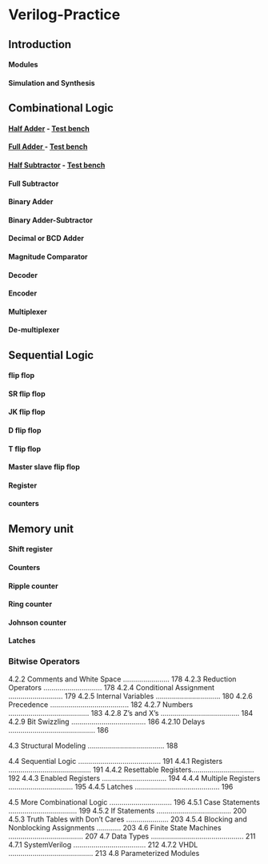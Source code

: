 # Verilog-Practice
[ ]( )
## Introduction
#### Modules
#### Simulation and Synthesis 

## Combinational Logic 
####   [Half Adder](https://github.com/Tafhimbn/Verilog-Practice/blob/main/Half_adder.v) -  [Test bench](https://github.com/Tafhimbn/Verilog-Practice/blob/main/Half_adder_test.v)
####   [Full Adder ]( https://github.com/Tafhimbn/Verilog-Practice/blob/main/full_adder.v) - [Test bench](https://github.com/Tafhimbn/Verilog-Practice/blob/main/full_adder_test.v)
#### [Half Subtractor](https://github.com/Tafhimbn/Verilog-Practice/blob/main/half_subtractor.v) - [Test bench](https://github.com/Tafhimbn/Verilog-Practice/blob/main/half_subtractor_test.v)
#### Full Subtractor
#### Binary Adder
#### Binary Adder-Subtractor
#### Decimal or BCD Adder
#### Magnitude Comparator
#### Decoder
#### Encoder
#### Multiplexer
#### De-multiplexer

## Sequential Logic

#### flip flop
#### SR flip flop
#### JK flip flop
#### D flip flop
#### T flip flop
#### Master slave flip flop
#### Register
#### counters

## Memory unit

#### Shift register
#### Counters
#### Ripple counter
#### Ring counter
#### Johnson counter
#### Latches





### Bitwise Operators


4.2.2 Comments and White Space ....................... 178
4.2.3 Reduction Operators ............................. 178
4.2.4 Conditional Assignment ........................... 179
4.2.5 Internal Variables ................................ 180
4.2.6 Precedence ....................................... 182
4.2.7 Numbers ........................................ 183
4.2.8 Z’s and X’s ....................................... 184
4.2.9 Bit Swizzling ..................................... 186
4.2.10 Delays ........................................... 186

4.3 Structural Modeling ...................................... 188

4.4 Sequential Logic ......................................... 191
4.4.1 Registers ......................................... 191
4.4.2 Resettable Registers............................... 192
4.4.3 Enabled Registers ................................ 194
4.4.4 Multiple Registers ................................ 195
4.4.5 Latches .......................................... 196

4.5 More Combinational Logic ............................... 196
4.5.1 Case Statements .................................. 199
4.5.2 If Statements ..................................... 200
4.5.3 Truth Tables with Don’t Cares ..................... 203
4.5.4 Blocking and Nonblocking Assignments ............ 203
4.6 Finite State Machines ..................................... 207
4.7 Data Types .............................................. 211
4.7.1 SystemVerilog .................................... 212
4.7.2 VHDL .......................................... 213
4.8 Parameterized Modules
